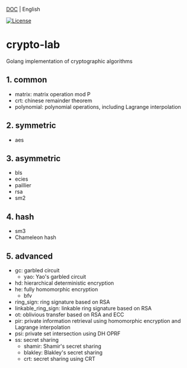 [DOC](https://hongyanwang.github.io/crypto-lab/) | English

[![License](https://img.shields.io/badge/license-Apache%202-blue.svg)](LICENSE)

# crypto-lab
Golang implementation of cryptographic algorithms 

## 1. common
- matrix: matrix operation mod P
- crt: chinese remainder theorem
- polynomial: polynomial operations, including Lagrange interpolation

## 2. symmetric
- aes

## 3. asymmetric
- bls
- ecies
- paillier
- rsa
- sm2

## 4. hash
- sm3
- Chameleon hash

## 5. advanced
- gc: garbled circuit
  - yao: Yao's garbled circuit
- hd: hierarchical deterministic encryption
- he: fully homomorphic encryption
  - bfv
- ring_sign: ring signature based on RSA
- linkable_ring_sign: linkable ring signature based on RSA
- ot: oblivious transfer based on RSA and ECC
- pir: private information retrieval using homomorphic encryption and Lagrange interpolation
- psi: private set intersection using DH OPRF
- ss: secret sharing
  - shamir: Shamir's secret sharing
  - blakley: Blakley's secret sharing
  - crt: secret sharing using CRT
